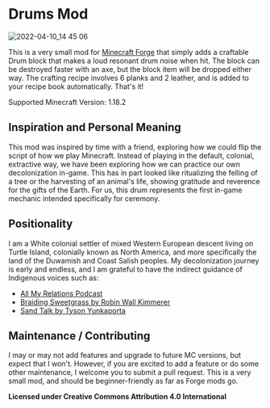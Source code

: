 # Drums Mod

![2022-04-10_14 45 06](https://user-images.githubusercontent.com/11550396/162641324-a07c0977-af02-47b0-803b-c6bc01aee852.png)


This is a very small mod for [Minecraft Forge](https://github.com/MinecraftForge/MinecraftForge) that simply adds a craftable Drum block that makes a loud resonant drum noise when hit.
The block can be destroyed faster with an axe, but the block item will be dropped either way. The crafting recipe involves 6 planks and 2 leather, and is added to your recipe book automatically. That's it!

Supported Minecraft Version: 1.18.2

## Inspiration and Personal Meaning
This mod was inspired by time with a friend, exploring how we could flip the script of how we play Minecraft. Instead of playing in the default, colonial, extractive way, we have been exploring how we can practice our own decolonization in-game. This has in part looked like ritualizing the felling of a tree or the harvesting of an animal's life, showing gratitude and reverence for the gifts of the Earth. For us, this drum represents the first in-game mechanic intended specifically for ceremony.

## Positionality
I am a White colonial settler of mixed Western European descent living on Turtle Island, colonially known as North America, and more specifically the land of the Duwamish and Coast Salish peoples. My decolonization journey is early and endless, and I am grateful to have the indirect guidance of Indigenous voices such as:
- [All My Relations Podcast](https://www.allmyrelationspodcast.com/)
- [Braiding Sweetgrass by Robin Wall Kimmerer](https://www.robinwallkimmerer.com/books)
- [Sand Talk by Tyson Yunkaporta](https://www.harpercollins.com/products/sand-talk-tyson-yunkaporta)

## Maintenance / Contributing
I may or may not add features and upgrade to future MC versions, but expect that I won't. However, if you are excited to add a feature or do some other maintenance, I welcome you to submit a pull request. This is a very small mod, and should be beginner-friendly as far as Forge mods go.

**Licensed under Creative Commons Attribution 4.0 International**
